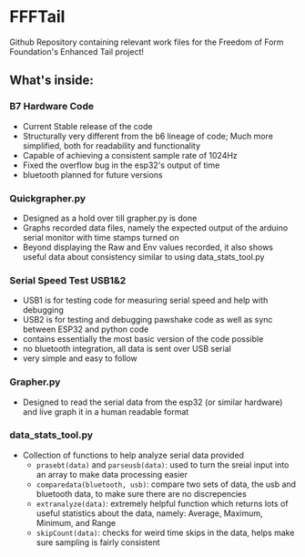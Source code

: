 # FFFTail
Github Repository containing relevant work files for the Freedom of Form Foundation's Enhanced Tail project!

## What's inside:
### B7 Hardware Code
- Current Stable release of the code
- Structurally very different from the b6 lineage of code; Much more simplified, both for readability and functionality
- Capable of achieving a consistent sample rate of 1024Hz
- Fixed the overflow bug in the esp32's output of time
- bluetooth planned for future versions

### Quickgrapher.py
- Designed as a hold over till grapher.py is done
- Graphs recorded data files, namely the expected output of the arduino serial monitor with time stamps turned on
- Beyond displaying the Raw and Env values recorded, it also shows useful data about consistency similar to using data_stats_tool.py

### Serial Speed Test USB1&2
- USB1 is for testing code for measuring serial speed and help with debugging
- USB2 is for testing and debugging pawshake code as well as sync between ESP32 and python code
- contains essentially the most basic version of the code possible
- no bluetooth integration, all data is sent over USB serial
- very simple and easy to follow

### Grapher.py
- Designed to read the serial data from the esp32 (or similar hardware) and live graph it in a human readable format

### data_stats_tool.py
- Collection of functions to help analyze serial data provided
  - `prasebt(data)` and `parseusb(data)`: used to turn the sreial input into an array to make data processing easier
  - `comparedata(bluetooth, usb)`: compare two sets of data, the usb and bluetooth data, to make sure there are no discrepencies
  - `extranalyze(data)`: extremely helpful function which returns lots of useful statistics about the data, namely: Average, Maximum, Minimum, and Range
  - `skipCount(data)`: checks for weird time skips in the data, helps make sure sampling is fairly consistent
